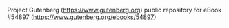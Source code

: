 Project Gutenberg (https://www.gutenberg.org) public repository for
eBook #54897 (https://www.gutenberg.org/ebooks/54897)

